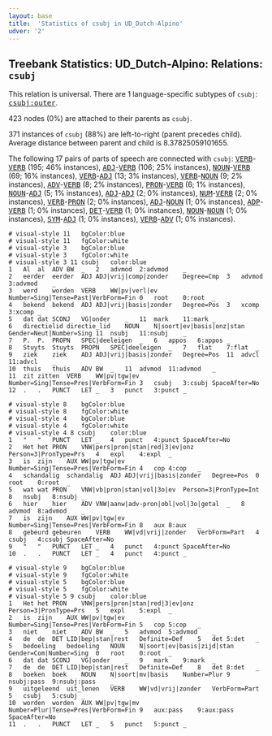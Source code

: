 ```yaml
---
layout: base
title:  'Statistics of csubj in UD_Dutch-Alpino'
udver: '2'
---
```


## Treebank Statistics: UD_Dutch-Alpino: Relations: `csubj`

This relation is universal.
There are 1 language-specific subtypes of `csubj`: <tt><a href="nl_alpino-dep-csubj-outer.html">csubj:outer</a></tt>.

423 nodes (0%) are attached to their parents as `csubj`.

371 instances of `csubj` (88%) are left-to-right (parent precedes child).
Average distance between parent and child is 8.37825059101655.

The following 17 pairs of parts of speech are connected with `csubj`: <tt><a href="nl_alpino-pos-VERB.html">VERB</a></tt>-<tt><a href="nl_alpino-pos-VERB.html">VERB</a></tt> (195; 46% instances), <tt><a href="nl_alpino-pos-ADJ.html">ADJ</a></tt>-<tt><a href="nl_alpino-pos-VERB.html">VERB</a></tt> (106; 25% instances), <tt><a href="nl_alpino-pos-NOUN.html">NOUN</a></tt>-<tt><a href="nl_alpino-pos-VERB.html">VERB</a></tt> (69; 16% instances), <tt><a href="nl_alpino-pos-VERB.html">VERB</a></tt>-<tt><a href="nl_alpino-pos-ADJ.html">ADJ</a></tt> (13; 3% instances), <tt><a href="nl_alpino-pos-VERB.html">VERB</a></tt>-<tt><a href="nl_alpino-pos-NOUN.html">NOUN</a></tt> (9; 2% instances), <tt><a href="nl_alpino-pos-ADV.html">ADV</a></tt>-<tt><a href="nl_alpino-pos-VERB.html">VERB</a></tt> (8; 2% instances), <tt><a href="nl_alpino-pos-PRON.html">PRON</a></tt>-<tt><a href="nl_alpino-pos-VERB.html">VERB</a></tt> (6; 1% instances), <tt><a href="nl_alpino-pos-NOUN.html">NOUN</a></tt>-<tt><a href="nl_alpino-pos-ADJ.html">ADJ</a></tt> (5; 1% instances), <tt><a href="nl_alpino-pos-ADJ.html">ADJ</a></tt>-<tt><a href="nl_alpino-pos-ADJ.html">ADJ</a></tt> (2; 0% instances), <tt><a href="nl_alpino-pos-NUM.html">NUM</a></tt>-<tt><a href="nl_alpino-pos-VERB.html">VERB</a></tt> (2; 0% instances), <tt><a href="nl_alpino-pos-VERB.html">VERB</a></tt>-<tt><a href="nl_alpino-pos-PRON.html">PRON</a></tt> (2; 0% instances), <tt><a href="nl_alpino-pos-ADJ.html">ADJ</a></tt>-<tt><a href="nl_alpino-pos-NOUN.html">NOUN</a></tt> (1; 0% instances), <tt><a href="nl_alpino-pos-ADP.html">ADP</a></tt>-<tt><a href="nl_alpino-pos-VERB.html">VERB</a></tt> (1; 0% instances), <tt><a href="nl_alpino-pos-DET.html">DET</a></tt>-<tt><a href="nl_alpino-pos-VERB.html">VERB</a></tt> (1; 0% instances), <tt><a href="nl_alpino-pos-NOUN.html">NOUN</a></tt>-<tt><a href="nl_alpino-pos-NOUN.html">NOUN</a></tt> (1; 0% instances), <tt><a href="nl_alpino-pos-SYM.html">SYM</a></tt>-<tt><a href="nl_alpino-pos-ADJ.html">ADJ</a></tt> (1; 0% instances), <tt><a href="nl_alpino-pos-VERB.html">VERB</a></tt>-<tt><a href="nl_alpino-pos-ADV.html">ADV</a></tt> (1; 0% instances).


~~~ conllu
# visual-style 11	bgColor:blue
# visual-style 11	fgColor:white
# visual-style 3	bgColor:blue
# visual-style 3	fgColor:white
# visual-style 3 11 csubj	color:blue
1	Al	al	ADV	BW	_	2	advmod	2:advmod	_
2	eerder	eerder	ADJ	ADJ|vrij|comp|zonder	Degree=Cmp	3	advmod	3:advmod	_
3	werd	worden	VERB	WW|pv|verl|ev	Number=Sing|Tense=Past|VerbForm=Fin	0	root	0:root	_
4	bekend	bekend	ADJ	ADJ|vrij|basis|zonder	Degree=Pos	3	xcomp	3:xcomp	_
5	dat	dat	SCONJ	VG|onder	_	11	mark	11:mark	_
6	directielid	directie_lid	NOUN	N|soort|ev|basis|onz|stan	Gender=Neut|Number=Sing	11	nsubj	11:nsubj	_
7	P.	P.	PROPN	SPEC|deeleigen	_	6	appos	6:appos	_
8	Stuyts	Stuyts	PROPN	SPEC|deeleigen	_	7	flat	7:flat	_
9	ziek	ziek	ADJ	ADJ|vrij|basis|zonder	Degree=Pos	11	advcl	11:advcl	_
10	thuis	thuis	ADV	BW	_	11	advmod	11:advmod	_
11	zit	zitten	VERB	WW|pv|tgw|ev	Number=Sing|Tense=Pres|VerbForm=Fin	3	csubj	3:csubj	SpaceAfter=No
12	.	.	PUNCT	LET	_	3	punct	3:punct	_

~~~


~~~ conllu
# visual-style 8	bgColor:blue
# visual-style 8	fgColor:white
# visual-style 4	bgColor:blue
# visual-style 4	fgColor:white
# visual-style 4 8 csubj	color:blue
1	"	"	PUNCT	LET	_	4	punct	4:punct	SpaceAfter=No
2	Het	het	PRON	VNW|pers|pron|stan|red|3|ev|onz	Person=3|PronType=Prs	4	expl	4:expl	_
3	is	zijn	AUX	WW|pv|tgw|ev	Number=Sing|Tense=Pres|VerbForm=Fin	4	cop	4:cop	_
4	schandalig	schandalig	ADJ	ADJ|vrij|basis|zonder	Degree=Pos	0	root	0:root	_
5	wat	wat	PRON	VNW|vb|pron|stan|vol|3o|ev	Person=3|PronType=Int	8	nsubj	8:nsubj	_
6	hier	hier	ADV	VNW|aanw|adv-pron|obl|vol|3o|getal	_	8	advmod	8:advmod	_
7	is	zijn	AUX	WW|pv|tgw|ev	Number=Sing|Tense=Pres|VerbForm=Fin	8	aux	8:aux	_
8	gebeurd	gebeuren	VERB	WW|vd|vrij|zonder	VerbForm=Part	4	csubj	4:csubj	SpaceAfter=No
9	"	"	PUNCT	LET	_	4	punct	4:punct	SpaceAfter=No
10	.	.	PUNCT	LET	_	4	punct	4:punct	_

~~~


~~~ conllu
# visual-style 9	bgColor:blue
# visual-style 9	fgColor:white
# visual-style 5	bgColor:blue
# visual-style 5	fgColor:white
# visual-style 5 9 csubj	color:blue
1	Het	het	PRON	VNW|pers|pron|stan|red|3|ev|onz	Person=3|PronType=Prs	5	expl	5:expl	_
2	is	zijn	AUX	WW|pv|tgw|ev	Number=Sing|Tense=Pres|VerbForm=Fin	5	cop	5:cop	_
3	niet	niet	ADV	BW	_	5	advmod	5:advmod	_
4	de	de	DET	LID|bep|stan|rest	Definite=Def	5	det	5:det	_
5	bedoeling	bedoeling	NOUN	N|soort|ev|basis|zijd|stan	Gender=Com|Number=Sing	0	root	0:root	_
6	dat	dat	SCONJ	VG|onder	_	9	mark	9:mark	_
7	de	de	DET	LID|bep|stan|rest	Definite=Def	8	det	8:det	_
8	boeken	boek	NOUN	N|soort|mv|basis	Number=Plur	9	nsubj:pass	9:nsubj:pass	_
9	uitgeleend	uit_lenen	VERB	WW|vd|vrij|zonder	VerbForm=Part	5	csubj	5:csubj	_
10	worden	worden	AUX	WW|pv|tgw|mv	Number=Plur|Tense=Pres|VerbForm=Fin	9	aux:pass	9:aux:pass	SpaceAfter=No
11	.	.	PUNCT	LET	_	5	punct	5:punct	_

~~~



